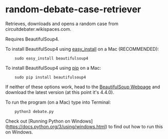 # random-debate-case-retriever
Retrieves, downloads and opens a random case from circuitdebater.wikispaces.com. 

Requires BeautifulSoup4.

To install BeautifulSoup4 using [easy_install](https://pypi.python.org/pypi/setuptools) on a Mac (RECOMMENDED):

        sudo easy_install beautifulsoup4

To install BeautifulSoup4 using [pip](https://pip.pypa.io/en/latest/installing.html) on a Mac:

        sudo pip install beautifulsoup4
        
If neither of these options work, head to the [BeautifulSoup Webpage](http://www.crummy.com/software/BeautifulSoup/#Download) and download the latest version (at this point it's 4.4.0).
        
To run the program (on a Mac) type into Terminal:

        python3 debate.py

Check out [Running Python on Windows] (https://docs.python.org/3/using/windows.html) to find out how to run this on Windows.
